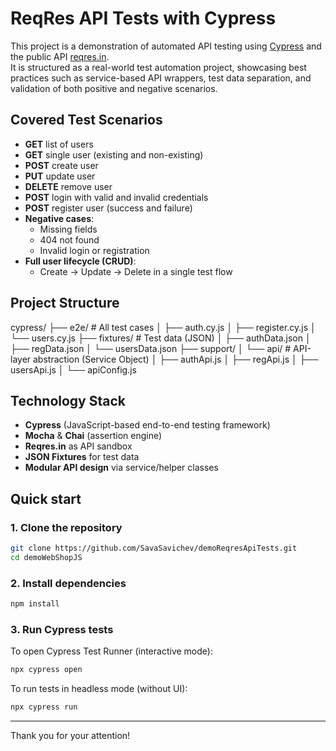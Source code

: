 # ReqRes API Tests with Cypress

This project is a demonstration of automated API testing using [Cypress](https://www.cypress.io/) and the public API [reqres.in](https://reqres.in).  
It is structured as a real-world test automation project, showcasing best practices such as service-based API wrappers, test data separation, and validation of both positive and negative scenarios.

## Covered Test Scenarios

- **GET** list of users
- **GET** single user (existing and non-existing)
- **POST** create user
- **PUT** update user
- **DELETE** remove user
- **POST** login with valid and invalid credentials
- **POST** register user (success and failure)
- **Negative cases**:
  - Missing fields
  - 404 not found
  - Invalid login or registration
- **Full user lifecycle (CRUD)**:
  - Create → Update → Delete in a single test flow

## Project Structure

cypress/
├── e2e/                     # All test cases
│   ├── auth.cy.js
│   ├── register.cy.js
│   └── users.cy.js
├── fixtures/                # Test data (JSON)
│   ├── authData.json
│   ├── regData.json
│   └── usersData.json
├── support/
│   └── api/                 # API-layer abstraction (Service Object)
│       ├── authApi.js
│       ├── regApi.js
│       ├── usersApi.js
│       └── apiConfig.js

## Technology Stack

- **Cypress** (JavaScript-based end-to-end testing framework)
- **Mocha** & **Chai** (assertion engine)
- **Reqres.in** as API sandbox
- **JSON Fixtures** for test data
- **Modular API design** via service/helper classes

## Quick start

### 1. Clone the repository

```bash
git clone https://github.com/SavaSavichev/demoReqresApiTests.git
cd demoWebShopJS
```

### 2. Install dependencies

```bash
npm install
```

### 3. Run Cypress tests

To open Cypress Test Runner (interactive mode):

```bash
npx cypress open
```

To run tests in headless mode (without UI):

```bash
npx cypress run
```

---

Thank you for your attention!